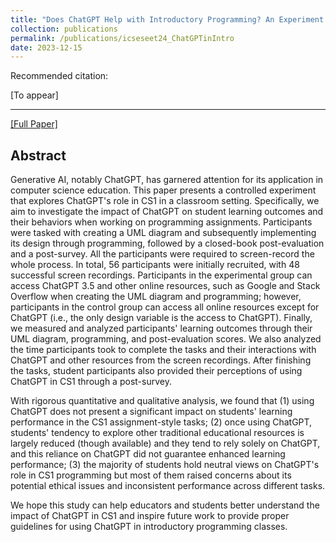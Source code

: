 ```yaml
---
title: "Does ChatGPT Help with Introductory Programming? An Experiment of Students Using ChatGPT in CS1"
collection: publications
permalink: /publications/icseseet24_ChatGPTinIntro
date: 2023-12-15
---
```

Recommended citation: 

[To appear]

---
[[Full Paper]](http://ginabai.github.io/files/PaperPreprints/icseseet24_ChatGPTinIntro.pdf)

## Abstract
Generative AI, notably ChatGPT, has garnered attention for its application in computer science education. This paper presents a controlled experiment that explores ChatGPT's role in CS1 in a classroom setting. Specifically, we aim to investigate the impact of ChatGPT on student learning outcomes and their behaviors when working on programming assignments. Participants were tasked with creating a UML diagram and subsequently implementing its design through programming, followed by a closed-book post-evaluation and a post-survey. All the participants were required to screen-record the whole process. In total, 56 participants were initially recruited, with 48 successful screen recordings. Participants in the experimental group can access ChatGPT 3.5 and other online resources, such as Google and Stack Overflow when creating the UML diagram and programming; however, participants in the control group can access all online resources except for ChatGPT (i.e., the only design variable is the access to ChatGPT). Finally, we measured and analyzed participants' learning outcomes through their UML diagram, programming, and post-evaluation scores. We also analyzed the time participants took to complete the tasks and their interactions with ChatGPT and other resources from the screen recordings. After finishing the tasks, student participants also provided their perceptions of using ChatGPT in CS1 through a post-survey.

With rigorous quantitative and qualitative analysis, we found that (1) using ChatGPT does not present a significant impact on students' learning performance in the CS1 assignment-style tasks; (2) once using ChatGPT, students' tendency to explore other traditional educational resources is largely reduced (though available) and they tend to rely solely on ChatGPT, and this reliance on ChatGPT did not guarantee enhanced learning performance; (3) the majority of students hold neutral views on ChatGPT's role in CS1 programming but most of them raised concerns about its potential ethical issues and inconsistent performance across different tasks.

We hope this study can help educators and students better understand the impact of ChatGPT in CS1 and inspire future work to provide proper guidelines for using ChatGPT in introductory programming classes.